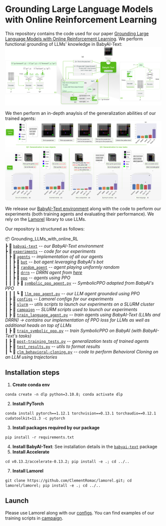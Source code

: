 # Grounding Large Language Models with Online Reinforcement Learning

This repository contains the code used for our paper [Grounding Large Language Models with Online Reinforcement Learning](https://arxiv.org/abs/2302.02662).
We perform functional grounding of LLMs' knowledge in BabyAI-Text: 
![Main schema](docs/images/main_schema.png)

We then perform an in-depth anaylsis of the generalization abilities of our trained agents:
![Generalization schema](docs/images/generalization_tests.png)

We release our [BabyAI-Text environment](babyai-text) along with the code to perform our experiments (both training agents and evaluating their performance).
We rely on the [Lamorel](https://github.com/ClementRomac/lamorel) library to use LLMs.

Our repository is structured as follows:

📦 Grounding_LLMs_with_online_RL  
┣ 📂 [`babyai-text`](babyai-text) -- *our BabyAI-Text environment*       
┣ 📂 [`experiments`](experiments) -- *code for our experiments*    
┃ ┣ 📂 [`agents`](experiments/agents) -- *implementation of all our agents*  
┃ ┃ ┣ 📂 [`bot`](experiments/agents/bot)  -- *bot agent leveraging BabyAI's bot*  
┃ ┃ ┣ 📂 [`random_agent`](experiments/agents/random_agent)  -- *agent playing uniformly random*  
┃ ┃ ┣ 📂 [`drrn`](experiments/agents/drrn)  -- *DRRN agent from [here](https://github.com/microsoft/tdqn)*  
┃ ┃ ┣ 📂 [`ppo`](experiments/agents/ppo)  -- *agents using PPO*  
┃ ┃ ┃ ┣ 📜 [`symbolic_ppo_agent.py`](experiments/agents/ppo/symbolic_ppo_agent.py)  -- *SymbolicPPO adapted from BabyAI's PPO*  
┃ ┃ ┃ ┗ 📜 [`llm_ppo_agent.py`](experiments/agents/ppo/llm_ppo_agent.py)  -- *our LLM agent grounded using PPO*  
┃ ┣ 📂 [`configs`](experiments/configs)  -- *Lamorel configs for our experiments*  
┃ ┣ 📂 [`slurm`](experiments/slurm) -- *utils scripts to launch our experiments on a SLURM cluster*  
┃ ┣ 📂 [`campaign`](experiments/campaign) -- *SLURM scripts used to launch our experiments*  
┃ ┣ 📜 [`train_language_agent.py`](experiments/train_language_agent.py) -- *train agents using BabyAI-Text (LLMs and DRRN) -> contains our implementation of PPO loss for LLMs as well as additional heads on top of LLMs*  
┃ ┣ 📜 [`train_symbolic_ppo.py`](experiments/train_symbolic_ppo.py) -- *train SymbolicPPO on BabyAI (with BabyAI-Text's tasks)*  
┃ ┣ 📜 [`post-training_tests.py`](experiments/post-training_tests.py) -- *generalization tests of trained agents*  
┃ ┣ 📜 [`test_results.py`](experiments/test_results.py) -- *utils to format results*  
┃ ┗ 📜 [`clm_behavioral-cloning.py`](experiments/clm_behavioral-cloning.py) -- *code to perform Behavioral Cloning on an LLM using trajectories*

## Installation steps
1. **Create conda env**
```
conda create -n dlp python=3.10.8; conda activate dlp
```
2. **Install PyTorch**
```
conda install pytorch==1.12.1 torchvision==0.13.1 torchaudio==0.12.1 cudatoolkit=11.3 -c pytorch
```
3. **Install packages required by our package**
```
pip install -r requirements.txt
```
4. **Install BabyAI-Text**: See installation details in the [`babyai-text`](babyai-text) package
6. **Install Accelerate**
```
cd v0.13.2/accelerate-0.13.2; pip install -e .; cd ../..
```
7. **Install Lamorel**
```
git clone https://github.com/ClementRomac/lamorel.git; cd lamorel/lamorel; pip install -e .; cd ../..
```

## Launch
Please use Lamorel along with our [configs](experiments/configs).
You can find examples of our training scripts in [campaign](experiments/campaign).